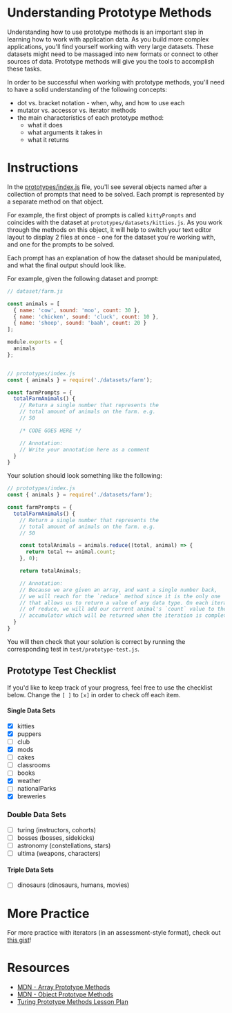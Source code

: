 # Understanding Prototype Methods

Understanding how to use prototype methods is an important step in learning how to work with application data. As you build more complex applications, you'll find yourself working with very large datasets. These datasets might need to be massaged into new formats or connect to other sources of data. Prototype methods will give you the tools to accomplish these tasks.

In order to be successful when working with prototype methods, you'll need to have a solid understanding of the following concepts:

* dot vs. bracket notation - when, why, and how to use each
* mutator vs. accessor vs. iterator methods
* the main characteristics of each prototype method:
  * what it does
  * what arguments it takes in
  * what it returns

# Instructions

In the [prototypes/index.js](https://github.com/turingschool-examples/jsFun/prototypes/index.js) file, you'll see several objects named after a collection of prompts that need to be solved. Each prompt is represented by a separate method on that object. 

For example, the first object of prompts is called `kittyPrompts` and coincides with the dataset at `prototypes/datasets/kitties.js`. As you work through the methods on this object, it will help to switch your text editor layout to display 2 files at once - one for the dataset you're working with, and one for the prompts to be solved.

Each prompt has an explanation of how the dataset should be manipulated, and what the final output should look like. 

For example, given the following dataset and prompt:

```js
// dataset/farm.js

const animals = [
  { name: 'cow', sound: 'moo', count: 30 },
  { name: 'chicken', sound: 'cluck', count: 10 },
  { name: 'sheep', sound: 'baah', count: 20 }
];

module.exports = {
  animals
};


// prototypes/index.js
const { animals } = require('./datasets/farm');

const farmPrompts = {
  totalFarmAnimals() {
    // Return a single number that represents the
    // total amount of animals on the farm. e.g.
    // 50

    /* CODE GOES HERE */

    // Annotation:
    // Write your annotation here as a comment
  }
}


```


Your solution should look something like the following:

```js
// prototypes/index.js
const { animals } = require('./datasets/farm');

const farmPrompts = {
  totalFarmAnimals() {
    // Return a single number that represents the
    // total amount of animals on the farm. e.g.
    // 50

    const totalAnimals = animals.reduce((total, animal) => {
      return total += animal.count;
    }, 0);

    return totalAnimals;

    // Annotation:
    // Because we are given an array, and want a single number back,
    // we will reach for the `reduce` method since it is the only one
    // that allows us to return a value of any data type. On each iteration
    // of reduce, we will add our current animal's `count` value to the 
    // accumulator which will be returned when the iteration is complete.
  }
}
```
You will then check that your solution is correct by running the corresponding test in `test/prototype-test.js`.

## Prototype Test Checklist
If you'd like to keep track of your progress, feel free to use the checklist below. Change the `[ ]` to `[x]` in order to check off each item.

#### Single Data Sets
- [X] kitties
- [X] puppers
- [ ] club
- [X] mods
- [ ] cakes
- [ ] classrooms
- [ ] books
- [X] weather
- [ ] nationalParks
- [X] breweries

### Double Data Sets
- [ ] turing (instructors, cohorts)
- [ ] bosses (bosses, sidekicks)
- [ ] astronomy (constellations, stars)
- [ ] ultima (weapons, characters)

#### Triple Data Sets
- [ ] dinosaurs (dinosaurs, humans, movies)

# More Practice
For more practice with iterators (in an assessment-style format), check out [this gist](https://gist.github.com/kaylagordon/c1f62f2c43e27dee3c6176f4d54aa3b6)!

# Resources
* [MDN - Array Prototype Methods](https://developer.mozilla.org/en-US/docs/Web/JavaScript/Reference/Global_Objects/Array/prototype#Methods)
* [MDN - Object Prototype Methods](https://developer.mozilla.org/en-US/docs/Web/JavaScript/Reference/Global_Objects/Object#Methods_of_the_Object_constructor)
* [Turing Prototype Methods Lesson Plan](http://frontend.turing.io/lessons/module-2/arrays-objects/index.html)
